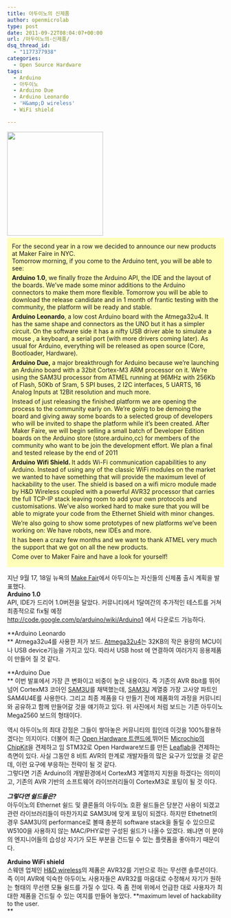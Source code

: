 ```yaml
---
title: 아두이노의 신제품
author: openmicrolab
type: post
date: 2011-09-22T08:04:07+00:00
url: /아두이노의-신제품/
dsq_thread_id:
  - "1177377938"
categories:
  - Open Source Hardware
tags:
  - Arduino
  - 아두이노
  - Arduino Due
  - Arduino Leonardo
  - 'H&amp;D wireless'
  - WiFi shield

---
```

<P style="MARGIN-TOP: 0px; MARGIN-BOTTOM: 5px">
  <img loading="lazy" src="/images/1/cfile25.uf.14128D3F4E7AE3971CFAC1.jpg" class="aligncenter" width="223" height="241" alt="" filename="Due-300x300.jpg" filemime="image/jpeg" />
</P>

  
<DIV style="BORDER-BOTTOM: #fefeb8 1px solid; BORDER-LEFT: #fefeb8 1px solid; PADDING-BOTTOM: 10px; BACKGROUND-COLOR: #fefeb8; PADDING-LEFT: 10px; PADDING-RIGHT: 10px; BORDER-TOP: #fefeb8 1px solid; BORDER-RIGHT: #fefeb8 1px solid; PADDING-TOP: 10px" class=txc-textbox>For the second year in a row we decided to announce our new products at Maker Faire in NYC.  


<P style="MARGIN-TOP: 0px; MARGIN-BOTTOM: 5px">
  Tomorrow morning, if you come to the Arduino tent, you will be able to see:
</P>

  


<P style="MARGIN-TOP: 0px; MARGIN-BOTTOM: 5px">
  <STRONG>Arduino 1.0</STRONG>, we finally froze the Arduino API, the IDE and the layout of the boards. We’ve made some minor additions to the Arduino connectors to make them more flexible. Tomorrow you will be able to download the release candidate and in 1 month of frantic testing with the community, the platform will be ready and stable.
</P>

  


<P style="MARGIN-TOP: 0px; MARGIN-BOTTOM: 5px">
  <STRONG>Arduino Leonardo</STRONG>, a low cost Arduino board with the Atmega32u4. It has the same shape and connectors as the UNO but it has a simpler circuit. On the software side it has a nifty USB driver able to simulate a mouse , a keyboard, a serial port (with more drivers coming later). As usual for Arduino, everything will be released as open source (Core, Bootloader, Hardware).
</P>

  


<P style="MARGIN-TOP: 0px; MARGIN-BOTTOM: 5px">
  <STRONG>Arduino Due,</STRONG><SPAN class=Apple-converted-space> </SPAN>a major breakthrough for Arduino because we’re launching an Arduino board with a 32bit Cortex-M3 ARM processor on it. We’re using the SAM3U processor from ATMEL running at 96MHz with 256Kb of Flash, 50Kb of Sram, 5 SPI buses, 2 I2C interfaces, 5 UARTS, 16 Analog Inputs at 12Bit resolution and much more.
</P>

  


<P style="MARGIN-TOP: 0px; MARGIN-BOTTOM: 5px">
  Instead of just releasing the finished platform we are opening the process to the community early on. We’re going to be demoing the board and giving away some boards to a selected group of developers who will be invited to shape the platform while it’s been created. After Maker Faire, we will begin selling a small batch of Developer Edition boards on the Arduino store (store.arduino,cc) for members of the community who want to be join the development effort. We plan a final and tested release by the end of 2011
</P>

  


<P style="MARGIN-TOP: 0px; MARGIN-BOTTOM: 5px">
  <STRONG>Arduino Wifi Shield.<SPAN class=Apple-converted-space> </SPAN></STRONG>It adds Wi-Fi communication capabilities to any Arduino. Instead of using any of the classic WiFi modules on the market we wanted to have something that will provide the maximum level of hackability to the user. The shield is based on a wifi micro module made by H&D Wireless coupled with a powerful AVR32 processor that carries the full TCP-IP stack leaving room to add your own protocols and customisations. We’ve also worked hard to make sure that you will be able to migrate your code from the Ethernet Shield with minor changes.
</P>

  


<P style="MARGIN-TOP: 0px; MARGIN-BOTTOM: 5px">
  We’re also going to show some prototypes of new platforms we’ve been working on: We have robots, new IDEs and more.
</P>

  


<P style="MARGIN-TOP: 0px; MARGIN-BOTTOM: 5px">
  It has been a crazy few months and we want to thank ATMEL very much the support that we got on all the new products.
</P>

  


<P style="MARGIN-TOP: 0px; MARGIN-BOTTOM: 5px">
  Come over to Maker Faire and have a look for yourself!
</P></DIV>

  
지난 9월 17, 18일 뉴욕의 <A title="[http://makerfaire.com/]로 이동합니다." href="http://makerfaire.com/" target=_blank>Make Fair</A>에서 아두이노는 자신들의 신제품 출시 계획을 발표했다.  
**Arduino 1.0**  
API, IDE가 드리어 1.0버젼을 달았다. 커뮤니티에서 1달여간의 추가적인 테스트를 거쳐 최종적으로 fix될 예정  
<http://code.google.com/p/arduino/wiki/Arduino1>&nbsp;에서 다운로드 가능하다.

**Arduino Leonardo  
** Atmega32u4를 사용한 저가 보드. <A title="[http://www.atmel.com/dyn/products/product\_card.asp?category\_id=163&family\_id=607&subfamily\_id=760&part\_id=4317]로 이동합니다." href="http://www.atmel.com/dyn/products/product\_card.asp?category\_id=163&family\_id=607&subfamily\_id=760&part\_id=4317" target=_blank>Atmega32u4</A>는 32KB의 작은 용량의 MCU이나 USB device기능을 가지고 있다. 따라서 USB host 에 연결하여 여러가지 응용제품이 만들어 질 것 같다.

**Arduino Due  
** 이번 발표에서 가장 큰 변화이고 비중이 높은 내용이다. 즉&nbsp;기존의 AVR 8bit를 뛰어넘어 CortexM3 코아인 <A title="[http://www.atmel.com/dyn/products/product\_card.asp?part\_id=4562]로 이동합니다." href="http://www.atmel.com/dyn/products/product\_card.asp?part\_id=4562" target=_blank>SAM3U</A>를 채택했는데,&nbsp;<A title="[http://www.atmel.com/dyn/products/product\_card.asp?part\_id=4562]로 이동합니다." href="http://www.atmel.com/dyn/products/product\_card.asp?part\_id=4562" target=_blank>SAM3U</A>&nbsp;계열중 가장 고사양 파트인 SAM4U4E를 사용한다. 그리고 최종 제품을 다 만들기 전에 제품화의 과정을 커뮤니티와 공유하고 함께 만들어갈 것을 얘기하고 있다. 위 사진에서 처럼 보드는 기존 아두이노 Mega2560 보드의 형태이다.

역시 아두이노의 최대 강점은 그들이 쌓아놓은 커뮤니티의 힘인데 이것을 100%활용하겠다는 의지이다. 더불어 최근 <A title="[http://liketheocean.tistory.com/111]로 이동합니다." href="http://liketheocean.tistory.com/111" target=_blank>Open Hardware 트랜드에 </A>뛰어든 <A title="[http://liketheocean.tistory.com/113]로 이동합니다." href="http://liketheocean.tistory.com/113" target=_blank>Microchip의 ChipKit</A>을 견제하고 임 STM32로&nbsp;Open Hardware보드를 만든 <A title="[http://leaflabs.com/]로 이동합니다." href="http://leaflabs.com/" target=_blank>Leaflab</A>을 견제하는 측면이 있다. 사실 그동안&nbsp;8 비트 AVR의 한계로 개발자들의 많은 요구가 있었을 것 같은데, 이런 요구에 부응하는 전략이 될 것 같다.  
그렇다면 기존 Arduino의 개발환경에서 CortexM3 계열까지 지원을 하겠다는 의미이고, 기존의 AVR 기반의 소프트웨어 라이브러리들이 CortexM3로 포팅이 될 것 이다.

**_그렇다면 쉴드들은?_**  
아두이노의 Ethernet 쉴드 및 클론들의 아두이노 호환 쉴드들은 당분간 사용이 되겠고 관련 라이브러리들이 마찬가지로 SAM3U에 맞게 포팅이 되겠다. 하지만 Ethetnet의 경우 SAM3U의&nbsp;performance로 볼때 충분히 software stack을 돌릴 수 있으므로 W5100을 사용하지 않는 MAC/PHY로만 구성된 쉴드가 나올수 있겠다. 왜냐면 이 분야의 엔지니어들의 습성상 자기가 모든 부분을 건드릴 수 있는 플랫폼을 좋아하기 때문이다.

**Arduino WiFi shield**  
스웨덴 업체인 <A title="[http://www.hd-wireless.se/]로 이동합니다." href="http://www.hd-wireless.se/" target=_blank>H&D wireless</A>의 제품은 AVR32를 기반으로 하는 무선랜 솔루션이다. 즉 이미 AVR에 익숙한 아두이노 사용자들은&nbsp;AVR32를 마음대로 수정해서 자기가 원하는 형태의 무선랜 모듈 쉴드를 가질 수 있다. 즉 좀 전에 위에서 언급한 대로 사용자가&nbsp;최대한 제품을 건드릴 수 있는 여지를 만들어 놓았다.&nbsp;**maximum level of hackability to the user.  
**